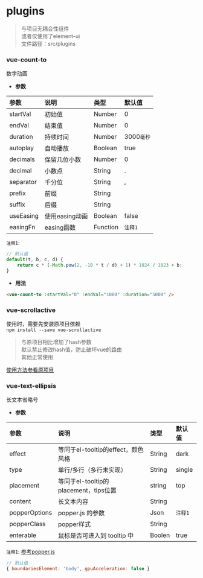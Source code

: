 # plugins

> 与项目无耦合性组件<br>
> 或者仅使用了element-ui<br>
> 文件路径：src/plugins

### vue-count-to
数字动画

* <b>参数</b>

|参数|说明|类型|默认值
|:-|:-|:-|:-
|startVal|初始值|Number|0
|endVal|结束值|Number|0
|duration|持续时间|Number|3000`毫秒`
|autoplay|自动播放|Boolean|true
|decimals|保留几位小数|Number|0
|decimal|小数点|String|.
|separator|千分位|String|,
|prefix|前缀|String|
|suffix|后缀|String|
|useEasing|使用easing动画|Boolean|false
|easingFn|easing函数|Function|`注释1`

`注释1`:
```javascript
// 默认值
default(t, b, c, d) {
    return c * (-Math.pow(2, -10 * t / d) + 1) * 1024 / 1023 + b;
}
```

* <b>用法</b>

```html
<vue-count-to :startVal="0" :endVal="1000" :duration="5000" />
```

### vue-scrollactive
使用时，需要先安装原项目依赖<br>
`npm install --save vue-scrollactive`

> 与原项目相比增加了hash参数<br>
> 默认禁止修改hash值，防止破坏vue的路由<br>
> 其他正常使用


[使用方法参看原项目](https://github.com/eddiemf/vue-scrollactive)

### vue-text-ellipsis
长文本省略号

* <b>参数</b>

|参数|说明|类型|默认值
|:-|:-|:-|:-
|effect|等同于el-tooltip的effect，颜色风格|String|dark
|type|单行/多行（多行未实现）|String|single|multiple
|placement|等同于el-tooltip的placement，tips位置|string|top
|content|长文本内容|String|
|popperOptions|popper.js 的参数|Json|`注释1`
|popperClass|popper样式|String|
|enterable|鼠标是否可进入到 tooltip 中|Boolen|true

`注释1`:
[参考popper.js](https://github.com/popperjs/popper.js)

```javascript
// 默认值
{ boundariesElement: 'body', gpuAcceleration: false }
```